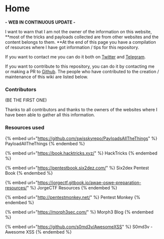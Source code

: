 # Home

**-** **WEB IN CONTINUOUS UPDATE -**

I want to warn that I am not the owner of the information on this website, **most of the tricks and payloads collected are from other websites and the content belongs to them. **At the end of this page you have a compilation of resources where I have got information / tips for this repository.

If you want to contact me you can do it both on [Twitter](https://twitter.com/devploit) and [Telegram](https://t.me/devploit).

If you want to contribute to this repository, you can do it by contacting me or making a PR to [Github](https://github.com/devploit/pwny.cc). The people who have contributed to the creation / maintenance of this wiki are listed below.

### Contributors

(BE THE FIRST ONE)

Thanks to all contributors and thanks to the owners of the websites where I have been able to gather all this information.

### Resources used

{% embed url="https://github.com/swisskyrepo/PayloadsAllTheThings" %}
PayloadAllTheThings
{% endembed %}

{% embed url="https://book.hacktricks.xyz/" %}
HackTricks
{% endembed %}

{% embed url="https://pentestbook.six2dez.com/" %}
Six2dex Pentest Book
{% endembed %}

{% embed url="https://jorgectf.gitbook.io/awae-oswe-preparation-resources/" %}
JorgeCTF Resources
{% endembed %}

{% embed url="http://pentestmonkey.net/" %}
Pentest Monkey
{% endembed %}

{% embed url="https://morph3sec.com/" %}
Morph3 Blog
{% endembed %}

{% embed url="https://github.com/s0md3v/AwesomeXSS" %}
S0md3v - Awesome XSS
{% endembed %}

